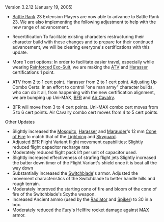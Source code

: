 Version 3.2.12 (January 19, 2005)

- [Battle Rank](../terminology/Battle_Rank.md) 23 Extension Players are now
  able to advance to Battle Rank 23. We are also implementing the
  following adjustment to help with the new range of advancement.

<!-- -->

- Recertification To facilitate existing characters restructuring
  their character build with these changes and to prepare for their
  continued advancement, we will be clearing everyone's certifications
  with this update.

<!-- -->

- More 1 cert options: In order to facilitate easier travel,
  especially while wearing [Reinforced
  Exo-Suit](../armor/Reinforced_Exo-Suit.md), we are making the
  [ATV](../vehicles/ATV.md) and [Harasser](../vehicles/Harasser.md)
  certifications 1 point.

<!-- -->

- ATV from 2 to 1 cert point. Harasser from 2 to 1 cert point.
  Adjusting Up Combo Certs: In an effort to control "one man army"
  character builds, who can do it all, from happening with the new
  certification alignment, we are bumping up Uni-MAX,
  [BFR](../vehicles/BattleFrame_Robotics.md) and [Air Cavalry](../terminology/Air_Cavalry.md).

<!-- -->

- BFR will move from 3 to 4 cert points. Uni-MAX combo cert moves from
  5 to 6 cert points. Air Cavalry combo cert moves from 4 to 5 cert
  points.

Other Updates

- Slightly increased the [Mosquito](../vehicles/Mosquito.md),
  [Harasser](../vehicles/Harasser.md) and
  [Marauder](../vehicles/Marauder.md)'s 12 mm [Cone of
  Fire](../etc/Cone_of_fire.md) to match that of the
  [Lightning](../vehicles/Lightning.md) and
  [Skyguard](../items/Skyguard.md).
- Adjusted [BFR](../vehicles/BattleFrame_Robotics.md) Flight Variant flight movement
  capabilities: Slightly reduced flight capacitor recharge rate
- Moderately reduced flight pack lift per unit of capacitor used.
- Slightly increased effectiveness of strafing flight jets Slightly
  increased the batter down timer of the Flight Variant's shield once
  it is beat all the way down
- Substantially increased the [Switchblade](../items/Switchblade.md)'s
  armor. Adjusted the movement characteristics of the Switchblade to
  better handle hills and rough terrain.
- Moderately improved the starting cone of fire and bloom of the cone
  of fire of the Switchblade's Scythe weapon.
- Increased Ancient ammo (used by the [Radiator](../weapons/Radiator.md)
  and [Spiker](../weapons/Spiker.md)) to 30 in a box.
- Moderately reduced the [Fury](../vehicles/Fury.md)'s Hellfire rocket
  damage against [MAX](../items/Mechanized_Assault_Exo-Suit.md) armor.

<!--[category:Patches](category:Patches.md)-->
